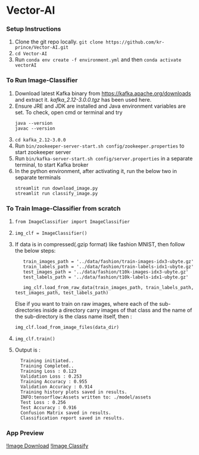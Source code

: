 # Vector-AI

### Setup Instructions

1. Clone the git repo locally. `git clone https://github.com/kr-prince/Vector-AI.git`
2. `cd Vector-AI`
3. Run `conda env create -f environment.yml` and then `conda activate vectorAI`

### To Run Image-Classifier

1. Download latest Kafka binary from https://kafka.apache.org/downloads and extract it. _kafka_2.12-3.0.0.tgz_ has been used here.
2. Ensure JRE and JDK are installed and Java environment variables are set. To check, open cmd or terminal and try 
    ```
    java --version
    javac --version
    ```
3. `cd kafka_2.12-3.0.0`
4. Run `bin/zookeeper-server-start.sh config/zookeeper.properties` to start zookeeper server
5. Run `bin/kafka-server-start.sh config/server.properties` in a separate terminal, to start Kafka broker
6. In the python environment, after activating it, run the below two in separate terminals
    ```
    streamlit run download_image.py 
    streamlit run classify_image.py
    ```


### To Train Image-Classifier from scratch

1. `from ImageClassifier import ImageClassifier`
2. `img_clf = ImageClassifier()`
3. If data is in compressed(.gzip format) like fashion MNIST, then follow the below steps:
   ```# file path for training and test data
      train_images_path = '../data/fashion/train-images-idx3-ubyte.gz'
      train_labels_path = '../data/fashion/train-labels-idx1-ubyte.gz'
      test_images_path = '../data/fashion/t10k-images-idx3-ubyte.gz'
      test_labels_path = '../data/fashion/t10k-labels-idx1-ubyte.gz'
      
      img_clf.load_from_raw_data(train_images_path, train_labels_path, test_images_path, test_labels_path)
    ```
    Else if you want to train on raw images, where each of the sub-directories inside a directory carry images of that class and the name of the sub-directory is the class name itself, then : 
    
    ```img_clf.load_from_image_files(data_dir)```
4.  ```img_clf.train()```
5.  Output is : 
    ```
      Training initiated..
      Training Completed..               
      Training Loss : 0.123
      Validation Loss : 0.253
      Training Accuracy : 0.955
      Validation Accuracy : 0.914
      Training history plots saved in results.
      INFO:tensorflow:Assets written to: ./model/assets
      Test Loss : 0.256
      Test Accuracy : 0.916
      Confusion Matrix saved in results.
      Classification report saved in results.
    ```

### App Preview

[!Image Download](https://github.com/kr-prince/Vector-AI/blob/main/experiments/download.png)
[!Image Classify](https://github.com/kr-prince/Vector-AI/blob/main/experiments/classify.png)
